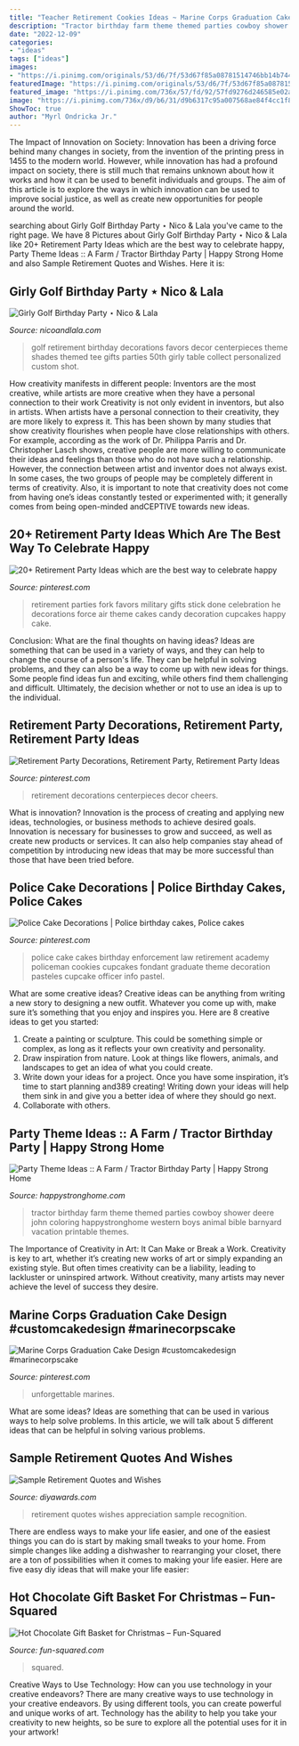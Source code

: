 ```yaml
---
title: "Teacher Retirement Cookies Ideas ~ Marine Corps Graduation Cake Design #customcakedesign #marinecorpscake"
description: "Tractor birthday farm theme themed parties cowboy shower deere john coloring happystronghome western boys animal bible barnyard vacation printable themes"
date: "2022-12-09"
categories:
- "ideas"
tags: ["ideas"]
images:
- "https://i.pinimg.com/originals/53/d6/7f/53d67f85a08781514746bb14b744d812.jpg"
featuredImage: "https://i.pinimg.com/originals/53/d6/7f/53d67f85a08781514746bb14b744d812.jpg"
featured_image: "https://i.pinimg.com/736x/57/fd/92/57fd9276d246585e02ae4adc188c1ab8.jpg"
image: "https://i.pinimg.com/736x/d9/b6/31/d9b6317c95a007568ae84f4cc1f87e2a.jpg"
ShowToc: true
author: "Myrl Ondricka Jr."
---
```



The Impact of Innovation on Society:
Innovation has been a driving force behind many changes in society, from the invention of the printing press in 1455 to the modern world. However, while innovation has had a profound impact on society, there is still much that remains unknown about how it works and how it can be used to benefit individuals and groups. The aim of this article is to explore the ways in which innovation can be used to improve social justice, as well as create new opportunities for people around the world.

	

		
searching about Girly Golf Birthday Party ⋆ Nico &amp; Lala you've came to the right page. We have 8 Pictures about Girly Golf Birthday Party ⋆ Nico &amp; Lala like 20+ Retirement Party Ideas which are the best way to celebrate happy, Party Theme Ideas :: A Farm / Tractor Birthday Party | Happy Strong Home and also Sample Retirement Quotes and Wishes. Here it is:
		
    
## Girly Golf Birthday Party ⋆ Nico &amp; Lala

<img loading=lazy src="http://www.nicoandlala.com/wp-content/uploads/2016/06/golf-party-decor.jpg" onerror="this.onerror=null;this.src='https://tse1.mm.bing.net/th?id=OIP.OSk_JZT4Svcbbx5PaA0UpAHaLH&amp;pid=15.1';" alt="Girly Golf Birthday Party ⋆ Nico &amp; Lala">

_Source: nicoandlala.com_

>golf retirement birthday decorations favors decor centerpieces theme shades themed tee gifts parties 50th girly table collect personalized custom shot. 

	

How creativity manifests in different people: Inventors are the most creative, while artists are more creative when they have a personal connection to their work
Creativity is not only evident in inventors, but also in artists. When artists have a personal connection to their creativity, they are more likely to express it. This has been shown by many studies that show creativity flourishes when people have close relationships with others. For example, according as the work of Dr. Philippa Parris and Dr. Christopher Lasch shows, creative people are more willing to communicate their ideas and feelings than those who do not have such a relationship. 
However, the connection between artist and inventor does not always exist. In some cases, the two groups of people may be completely different in terms of creativity. Also, it is important to note that creativity does not come from having one’s ideas constantly tested or experimented with; it generally comes from being open-minded andCEPTIVE towards new ideas.

    
## 20+ Retirement Party Ideas Which Are The Best Way To Celebrate Happy

<img loading=lazy src="https://i.pinimg.com/736x/a3/1e/ac/a31eac5173e548dc4450721b880b1b16.jpg" onerror="this.onerror=null;this.src='https://tse4.mm.bing.net/th?id=OIP.zIICP0NOW9o4l1y8ly2QagHaJ3&amp;pid=15.1';" alt="20+ Retirement Party Ideas which are the best way to celebrate happy">

_Source: pinterest.com_

>retirement parties fork favors military gifts stick done celebration he decorations force air theme cakes candy decoration cupcakes happy cake. 

	

Conclusion: What are the final thoughts on having ideas?
Ideas are something that can be used in a variety of ways, and they can help to change the course of a person's life. They can be helpful in solving problems, and they can also be a way to come up with new ideas for things. Some people find ideas fun and exciting, while others find them challenging and difficult. Ultimately, the decision whether or not to use an idea is up to the individual.

    
## Retirement Party Decorations, Retirement Party, Retirement Party Ideas

<img loading=lazy src="https://i.pinimg.com/736x/d9/b6/31/d9b6317c95a007568ae84f4cc1f87e2a.jpg" onerror="this.onerror=null;this.src='https://tse2.mm.bing.net/th?id=OIP.V7Arj312UdBsTzFs9cpKPwHaJ4&amp;pid=15.1';" alt="Retirement Party Decorations, Retirement Party, Retirement Party Ideas">

_Source: pinterest.com_

>retirement decorations centerpieces decor cheers. 

	

What is innovation?
Innovation is the process of creating and applying new ideas, technologies, or business methods to achieve desired goals. Innovation is necessary for businesses to grow and succeed, as well as create new products or services. It can also help companies stay ahead of competition by introducing new ideas that may be more successful than those that have been tried before.

    
## Police Cake Decorations | Police Birthday Cakes, Police Cakes

<img loading=lazy src="https://i.pinimg.com/736x/57/fd/92/57fd9276d246585e02ae4adc188c1ab8.jpg" onerror="this.onerror=null;this.src='https://tse1.mm.bing.net/th?id=OIP.j4JYTm9ufS5eS8Mx6zv4ZAHaHa&amp;pid=15.1';" alt="Police Cake Decorations | Police birthday cakes, Police cakes">

_Source: pinterest.com_

>police cake cakes birthday enforcement law retirement academy policeman cookies cupcakes fondant graduate theme decoration pasteles cupcake officer info pastel. 

	

What are some creative ideas?
Creative ideas can be anything from writing a new story to designing a new outfit. Whatever you come up with, make sure it’s something that you enjoy and inspires you. Here are 8 creative ideas to get you started: 
1) Create a painting or sculpture. This could be something simple or complex, as long as it reflects your own creativity and personality. 
2) Draw inspiration from nature. Look at things like flowers, animals, and landscapes to get an idea of what you could create. 
3) Write down your ideas for a project. Once you have some inspiration, it’s time to start planning and389 creating! Writing down your ideas will help them sink in and give you a better idea of where they should go next. 
4) Collaborate with others.

    
## Party Theme Ideas :: A Farm / Tractor Birthday Party | Happy Strong Home

<img loading=lazy src="https://happystronghome.com/wp-content/uploads/2013/02/Farm-Tractor-Party-utensils.jpg" onerror="this.onerror=null;this.src='https://tse4.mm.bing.net/th?id=OIP.6wt3EOkKswfzEPNw-OYC3gHaFS&amp;pid=15.1';" alt="Party Theme Ideas :: A Farm / Tractor Birthday Party | Happy Strong Home">

_Source: happystronghome.com_

>tractor birthday farm theme themed parties cowboy shower deere john coloring happystronghome western boys animal bible barnyard vacation printable themes. 

	

The Importance of Creativity in Art: It Can Make or Break a Work.
Creativity is key to art, whether it’s creating new works of art or simply expanding an existing style. But often times creativity can be a liability, leading to lackluster or uninspired artwork. Without creativity, many artists may never achieve the level of success they desire.

    
## Marine Corps Graduation Cake Design #customcakedesign #marinecorpscake

<img loading=lazy src="https://i.pinimg.com/originals/53/d6/7f/53d67f85a08781514746bb14b744d812.jpg" onerror="this.onerror=null;this.src='https://tse3.mm.bing.net/th?id=OIP.QJoqA9zNeeWjRz9He9O-jgHaLG&amp;pid=15.1';" alt="Marine Corps Graduation Cake Design #customcakedesign #marinecorpscake">

_Source: pinterest.com_

>unforgettable marines. 

	

What are some ideas?
Ideas are something that can be used in various ways to help solve problems. In this article, we will talk about 5 different ideas that can be helpful in solving various problems.

    
## Sample Retirement Quotes And Wishes

<img loading=lazy src="https://www.diyawards.com/blog/wp-content/uploads/Retirement-Quotes-And-Wishes-600x315.jpg" onerror="this.onerror=null;this.src='https://tse2.mm.bing.net/th?id=OIP.I0vBhpsC7PKGGC1AGKktHAHaD4&amp;pid=15.1';" alt="Sample Retirement Quotes and Wishes">

_Source: diyawards.com_

>retirement quotes wishes appreciation sample recognition. 

	

There are endless ways to make your life easier, and one of the easiest things you can do is start by making small tweaks to your home. From simple changes like adding a dishwasher to rearranging your closet, there are a ton of possibilities when it comes to making your life easier. Here are five easy diy ideas that will make your life easier: 

    
## Hot Chocolate Gift Basket For Christmas – Fun-Squared

<img loading=lazy src="https://fun-squared.com/wp-content/uploads/2016/10/HotChocolateGiftBasket.jpg" onerror="this.onerror=null;this.src='https://tse3.mm.bing.net/th?id=OIP.XdqeFRWve68X6OQacPUw_gHaKc&amp;pid=15.1';" alt="Hot Chocolate Gift Basket for Christmas – Fun-Squared">

_Source: fun-squared.com_

>squared. 

	

Creative Ways to Use Technology: How can you use technology in your creative endeavors?
There are many creative ways to use technology in your creative endeavors. By using different tools, you can create powerful and unique works of art. Technology has the ability to help you take your creativity to new heights, so be sure to explore all the potential uses for it in your artwork!

